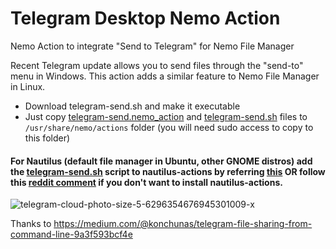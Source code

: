 # Telegram Desktop Nemo Action
Nemo Action to integrate "Send to Telegram" for Nemo File Manager

Recent Telegram update allows you to send files through the "send-to" menu in Windows. This action adds a similar feature to Nemo File Manager in Linux.

- Download telegram-send.sh and make it executable
- Just copy [telegram-send.nemo_action](https://github.com/AJAYK-01/telegram-desktop-nemo-action/blob/main/telegram-send.nemo_action) and [telegram-send.sh](https://github.com/AJAYK-01/telegram-desktop-nemo-action/blob/main/telegram-send.sh) files to ```/usr/share/nemo/actions``` folder (you will need sudo access to copy to this folder)

#### For Nautilus (default file manager in Ubuntu, other GNOME distros) add the [telegram-send.sh](https://github.com/AJAYK-01/telegram-desktop-nemo-action/blob/main/telegram-send.sh) script to nautilus-actions by referring [this](https://unix.stackexchange.com/questions/91876/is-it-possible-to-add-an-item-to-the-nautilus-right-click-menu-in-centos) OR follow this [reddit comment](https://www.reddit.com/r/Telegram/comments/qa01v1/comment/hh0ihqv/?utm_source=share&utm_medium=web2x&context=3) if you don't want to install nautilus-actions.

![telegram-cloud-photo-size-5-6296354676945301009-x](https://user-images.githubusercontent.com/55079486/137632637-5d945fe1-c439-40e3-974c-172bad9f66dc.jpg)

Thanks to https://medium.com/@konchunas/telegram-file-sharing-from-command-line-9a3f593bcf4e
